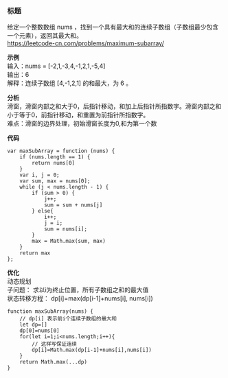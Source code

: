 ### 标题
给定一个整数数组 nums ，找到一个具有最大和的连续子数组（子数组最少包含一个元素），返回其最大和。  
https://leetcode-cn.com/problems/maximum-subarray/  

**示例**  
输入：nums = [-2,1,-3,4,-1,2,1,-5,4]  
输出：6  
解释：连续子数组 [4,-1,2,1] 的和最大，为 6 。  

**分析**   
滑窗，滑窗内部之和大于0，后指针移动，和加上后指针所指数字。滑窗内部之和小于等于0，前指针移动，和重置为前指针所指数字。  
难点：滑窗的边界处理，初始滑窗长度为0,和为第一个数

**代码**
```JS
var maxSubArray = function (nums) {
    if (nums.length == 1) {
        return nums[0]
    }
    var i, j = 0; 
    var sum, max = nums[0];
    while (j < nums.length - 1) {
        if (sum > 0) {
            j++;
            sum = sum + nums[j]
        } else{
            i++;
            j = i;
            sum = nums[i];
        }
        max = Math.max(sum, max)
    }
    return max
};
```

**优化**  
动态规划  
子问题： 求以i为终止位置，所有子数组之和的最大值   
状态转移方程： dp[i]=max(dp[i-1]+nums[i], nums[i])
```JS
function maxSubArray(nums) {
    // dp[i] 表示前i个连续子数组的最大和
    let dp=[]
    dp[0]=nums[0]
    for(let i=1;i<nums.length;i++){
        // 这样写保证连续
        dp[i]=Math.max(dp[i-1]+nums[i],nums[i])
    }
    return Math.max(...dp)
}
```